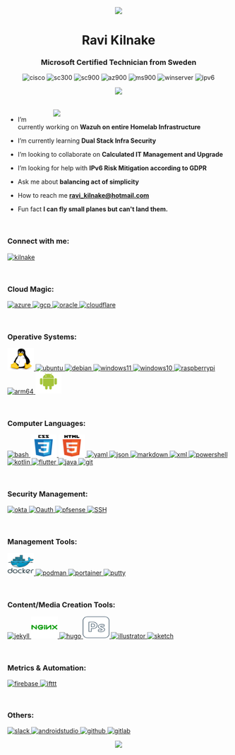 <p align="center">
  <img src="https://capsule-render.vercel.app/api?type=waving&color=gradient&height=60&section=header"/>
</p>
<h1 align="center">Ravi Kilnake</h1>
<h3 align="center">Microsoft Certified Technician from Sweden</h3>
<div align="center">
    <div class="icon-container">
        <img src="https://images.credly.com/size/340x340/images/04e8034c-81f5-4f7f-ab23-e8b428c31ce9/ITE.png" width="50" alt="cisco" margin:4px>
        <img src="https://intunedin.files.wordpress.com/2021/05/identity-and-access-administrator-associate-600x6001-1.png" width="50" alt="sc300" margin:4px>
        <img src="https://images.credly.com/size/340x340/images/fc1352af-87fa-4947-ba54-398a0e63322e/security-compliance-and-identity-fundamentals-600x600.png" width="50" alt="sc900" margin:4px>
        <img src="https://www.flexmind.co/wp-content/uploads/2020/08/AZ-900-420X420.png" width="50" alt="az900" margin:4px>
        <img src="https://learn.microsoft.com/en-us/media/learn/certification/badges/microsoft-certified-fundamentals-badge.svg" width="50" alt="ms900" margin:4px>
        <img src="https://images.credly.com/images/85d8fffd-19fa-4191-b51d-c090541980ee/MCSA-Windows-Server-2016-2019.png" width="50" alt="winserver" margin:4px>
        <img src="https://phil.lavin.me.uk/wp-content/uploads/2019/07/apnic.png" width="50" alt="ipv6" margin:4px>
    </div>
</div>
<p align="center">
  <img src="https://capsule-render.vercel.app/api?type=waving&color=gradient&height=60&section=footer"/>
</p>

<br>
<img align="right" width="400" src="https://cdn.dribbble.com/userupload/12609824/file/original-0ebf1e6c9a64bfe1510cf8d72de99185.gif">

- I’m currently working on **Wazuh on entire Homelab Infrastructure**

- I’m currently learning **Dual Stack Infra Security**

- I’m looking to collaborate on **Calculated IT Management and Upgrade**

- I’m looking for help with **IPv6 Risk Mitigation according to GDPR**

- Ask me about **balancing act of simplicity**

- How to reach me **ravi_kilnake@hotmail.com**

- Fun fact **I can fly small planes but can't land them.**
<br>
<h3 align="left">Connect with me:</h3>
<p align="left">
<a href="https://linkedin.com/in/kilnake" target="blank"><img align="center" src="https://raw.githubusercontent.com/rahuldkjain/github-profile-readme-generator/master/src/images/icons/Social/linked-in-alt.svg" alt="kilnake" height="30" width="40" /></a>
</p>
<br>
<h3 align="left">Cloud Magic:</h3>
<p align="left"> 
<a href="https://azure.microsoft.com/en-in/" target="_blank" rel="noreferrer"> <img src="https://cdn.jsdelivr.net/gh/devicons/devicon@latest/icons/azure/azure-original-wordmark.svg" alt="azure" width="60" height="50"/> </a> 
<a href="https://cloud.google.com" target="_blank" rel="noreferrer"> <img src="https://www.vectorlogo.zone/logos/google_cloud/google_cloud-icon.svg" alt="gcp" width="60" height="50"/> </a> 
<a href="https://cloud.oracle.com" target="_blank" rel="noreferrer"> <img src="https://cdn.jsdelivr.net/gh/devicons/devicon@latest/icons/oracle/oracle-original.svg" alt="oracle" width="60" height="50"/> </a> 
<a href="https://cloudflare.com" target="_blank" rel="noreferrer"> <img src="https://cdn.jsdelivr.net/gh/devicons/devicon@latest/icons/cloudflare/cloudflare-original-wordmark.svg" alt="cloudflare" width="60" height="50"/> </a> 
</p>
<br>
<h3 align="left">Operative Systems:</h3>
<p align="left"> 
<a href="https://www.linux.org/" target="_blank" rel="noreferrer"> <img src="https://raw.githubusercontent.com/devicons/devicon/master/icons/linux/linux-original.svg" alt="linux" width="60" height="50"/> </a> 
<a href="https://ubuntu.com" target="_blank" rel="noreferrer"> <img src="https://cdn.jsdelivr.net/gh/devicons/devicon@latest/icons/ubuntu/ubuntu-original-wordmark.svg" alt="ubuntu" width="60" height="50"/> </a> 
<a href="https://debian.org" target="_blank" rel="noreferrer"> <img src="https://cdn.jsdelivr.net/gh/devicons/devicon@latest/icons/debian/debian-original-wordmark.svg" alt="debian" width="60" height="50"/> </a> 
<a href="https://microsoft.com" target="_blank" rel="noreferrer"> <img src="https://cdn.jsdelivr.net/gh/devicons/devicon@latest/icons/windows11/windows11-original-wordmark.svg" alt="windows11" width="60" height="50"/> </a> 
<a href="https://microsoft.com" target="_blank" rel="noreferrer"> <img src="https://cdn.jsdelivr.net/gh/devicons/devicon@latest/icons/windows8/windows8-original.svg" alt="windows10" width="60" height="50"/> </a> 
<a href="https://raspberrypi.com" target="_blank" rel="noreferrer"> <img src="https://cdn.jsdelivr.net/gh/devicons/devicon@latest/icons/raspberrypi/raspberrypi-original-wordmark.svg" alt="raspberrypi" width="60" height="50"/> </a> 
<a href="https://en.wikipedia.org/wiki/AArch64" target="_blank" rel="noreferrer"> <img src="https://cdn.jsdelivr.net/gh/devicons/devicon@latest/icons/aarch64/aarch64-original.svg" alt="arm64" width="60" height="50"/> </a> 
<a href="https://developer.android.com" target="_blank" rel="noreferrer"> <img src="https://raw.githubusercontent.com/devicons/devicon/master/icons/android/android-original-wordmark.svg" alt="android" width="60" height="50"/> </a> 
</p>
<br>
<h3 align="left">Computer Languages:</h3>
<p align="left"> 
<a href="https://www.gnu.org/software/bash/" target="_blank" rel="noreferrer"> <img src="https://www.vectorlogo.zone/logos/gnu_bash/gnu_bash-icon.svg" alt="bash" width="60" height="50"/> </a> 
<a href="https://www.w3schools.com/css/" target="_blank" rel="noreferrer"> <img src="https://raw.githubusercontent.com/devicons/devicon/master/icons/css3/css3-original-wordmark.svg" alt="css3" width="60" height="50"/> </a> 
<a href="https://www.w3.org/html/" target="_blank" rel="noreferrer"> <img src="https://raw.githubusercontent.com/devicons/devicon/master/icons/html5/html5-original-wordmark.svg" alt="html5" width="60" height="50"/> </a> 
<a href="https://yaml.org" target="_blank" rel="noreferrer"> <img src="https://cdn.jsdelivr.net/gh/devicons/devicon@latest/icons/yaml/yaml-original.svg" alt="yaml" width="60" height="50"/> </a> 
<a href="https://json.org" target="_blank" rel="noreferrer"> <img src="https://cdn.jsdelivr.net/gh/devicons/devicon@latest/icons/json/json-original.svg" alt="json" width="60" height="50"/> </a> 
<a href="https://markdownguide.org" target="_blank" rel="noreferrer"> <img src="https://cdn.jsdelivr.net/gh/devicons/devicon@latest/icons/markdown/markdown-original.svg" alt="markdown" width="60" height="50"/> </a> 
<a href="https://www.w3schools.com/xml/" target="_blank" rel="noreferrer"> <img src="https://cdn.jsdelivr.net/gh/devicons/devicon@latest/icons/xml/xml-original.svg" alt="xml" width="60" height="50"/> </a> 
<a href="https://learn.microsoft.com/en-us/powershell" target="_blank" rel="noreferrer"> <img src="https://cdn.jsdelivr.net/gh/devicons/devicon@latest/icons/powershell/powershell-original.svg" alt="powershell" width="60" height="50"/> </a> 
<a href="https://kotlinlang.org" target="_blank" rel="noreferrer"> <img src="https://www.vectorlogo.zone/logos/kotlinlang/kotlinlang-icon.svg" alt="kotlin" width="60" height="50"/> </a> 
<a href="https://flutter.dev" target="_blank" rel="noreferrer"> <img src="https://www.vectorlogo.zone/logos/flutterio/flutterio-icon.svg" alt="flutter" width="60" height="50"/> </a> 
<a href="https://java.com" target="_blank" rel="noreferrer"> <img src="https://cdn.jsdelivr.net/gh/devicons/devicon@latest/icons/java/java-original-wordmark.svg" alt="java" width="60" height="50"/> </a> 
<a href="https://git-scm.com/" target="_blank" rel="noreferrer"> <img src="https://www.vectorlogo.zone/logos/git-scm/git-scm-icon.svg" alt="git" width="60" height="50"/> </a> 
</p>
<br>
<h3 align="left">Security Management:</h3>
<p align="left"> 
<a href="https://okta.com" target="_blank" rel="noreferrer"> <img src="https://cdn.jsdelivr.net/gh/devicons/devicon@latest/icons/okta/okta-original-wordmark.svg" alt="okta" width="60" height="50"/> </a> 
<a href="https://oauth.net" target="_blank" rel="noreferrer"> <img src="https://cdn.jsdelivr.net/gh/devicons/devicon@latest/icons/oauth/oauth-original.svg" alt="Oauth" width="60" height="50"/> </a> 
<a href="https://pfsense.org" target="_blank" rel="noreferrer"> <img src="https://cdn.jsdelivr.net/gh/devicons/devicon@latest/icons/pfsense/pfsense-original-wordmark.svg" alt="pfsense" width="60" height="50"/> </a> 
<a href="https://ssh.com" target="_blank" rel="noreferrer"> <img src="https://cdn.jsdelivr.net/gh/devicons/devicon@latest/icons/ssh/ssh-original-wordmark.svg" alt="SSH" width="60" height="50"/> </a> 
</p>
<br>
<h3 align="left">Management Tools:</h3>
<p align="left"> 
<a href="https://www.docker.com/" target="_blank" rel="noreferrer"> <img src="https://raw.githubusercontent.com/devicons/devicon/master/icons/docker/docker-original-wordmark.svg" alt="docker" width="60" height="50"/> </a> 
<a href="https://podman.io" target="_blank" rel="noreferrer"> <img src="https://cdn.jsdelivr.net/gh/devicons/devicon@latest/icons/podman/podman-original.svg" alt="podman" width="60" height="50"/> </a> 
<a href="https://www.portainer.io" target="_blank" rel="noreferrer"> <img src="https://cdn.jsdelivr.net/gh/devicons/devicon@latest/icons/portainer/portainer-original-wordmark.svg" alt="portainer" width="60" height="50"/> </a> 
<a href="https://putty.org" target="_blank" rel="noreferrer"> <img src="https://cdn.jsdelivr.net/gh/devicons/devicon@latest/icons/putty/putty-original.svg" alt="putty" width="60" height="50"/> </a> 
</p>
<br>
<h3 align="left">Content/Media Creation Tools:</h3>
<p align="left"> 
<a href="https://jekyllrb.com/" target="_blank" rel="noreferrer"> <img src="https://www.vectorlogo.zone/logos/jekyllrb/jekyllrb-icon.svg" alt="jekyll" width="60" height="50"/> </a>
<a href="https://www.nginx.com" target="_blank" rel="noreferrer"> <img src="https://raw.githubusercontent.com/devicons/devicon/master/icons/nginx/nginx-original.svg" alt="nginx" width="60" height="50"/> </a> 
<a href="https://gohugo.io/" target="_blank" rel="noreferrer"> <img src="https://api.iconify.design/logos-hugo.svg" alt="hugo" width="60" height="50"/> </a> 
<a href="https://www.photoshop.com/en" target="_blank" rel="noreferrer"> <img src="https://raw.githubusercontent.com/devicons/devicon/master/icons/photoshop/photoshop-line.svg" alt="photoshop" width="60" height="50"/> </a> 
<a href="https://www.adobe.com/in/products/illustrator.html" target="_blank" rel="noreferrer"> <img src="https://www.vectorlogo.zone/logos/adobe_illustrator/adobe_illustrator-icon.svg" alt="illustrator" width="60" height="50"/> </a> 
<a href="https://www.sketch.com/" target="_blank" rel="noreferrer"> <img src="https://www.vectorlogo.zone/logos/sketchapp/sketchapp-icon.svg" alt="sketch" width="60" height="50"/> </a> </p>
</p>
<br>
<h3 align="left">Metrics & Automation:</h3>
<p align="left"> 
<a href="https://firebase.google.com/" target="_blank" rel="noreferrer"> <img src="https://www.vectorlogo.zone/logos/firebase/firebase-icon.svg" alt="firebase" width="60" height="50"/> </a> 
<a href="https://ifttt.com/" target="_blank" rel="noreferrer"> <img src="https://www.vectorlogo.zone/logos/ifttt/ifttt-ar21.svg" alt="ifttt" width="60" height="50"/> </a> 
</p>
<br>
<h3 align="left">Others:</h3>
<p align="left"> 
<a href="https://slack.com" target="_blank" rel="noreferrer"> <img src="https://cdn.jsdelivr.net/gh/devicons/devicon@latest/icons/slack/slack-original.svg" alt="slack" width="60" height="50"/> </a> 
<a href="https://developer.android.com/studio" target="_blank" rel="noreferrer"> <img src="https://cdn.jsdelivr.net/gh/devicons/devicon@latest/icons/androidstudio/androidstudio-original-wordmark.svg" alt="androidstudio" width="60" height="50"/> </a> 
<a href="https://github.com" target="_blank" rel="noreferrer"> <img src="https://cdn.jsdelivr.net/gh/devicons/devicon@latest/icons/github/github-original.svg" alt="github" width="60" height="50"/> </a> 
<a href="https://gitlab.com" target="_blank" rel="noreferrer"> <img src="https://cdn.jsdelivr.net/gh/devicons/devicon@latest/icons/gitlab/gitlab-original-wordmark.svg" alt="gitlab" width="60" height="50"/> </a> 
</p>


<p align="center">
  <img src="https://capsule-render.vercel.app/api?type=waving&color=gradient&height=60&section=footer"/>
</p>
